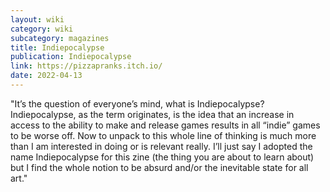 ```yaml
---
layout: wiki
category: wiki
subcategory: magazines
title: Indiepocalypse
publication: Indiepocalypse
link: https://pizzapranks.itch.io/
date: 2022-04-13
---
```


"It’s the question of everyone’s mind, what is Indiepocalypse? Indiepocalypse, as the term originates, is the idea that an increase in access to the ability to make and release games results in all “indie” games to be worse off. Now to unpack to this whole line of thinking is much more than I am interested in doing or is relevant really. I’ll just say I adopted the name Indiepocalypse for this zine (the thing you are about to learn about) but I find the whole notion to be absurd and/or the inevitable state for all art."
